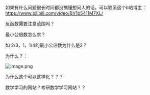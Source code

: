 如果有什么问题很长时间都没搞懂想问人的话，可以联系这个b站博主：https://www.bilibili.com/video/BV1b5411M7XL/

反函数需要注意范围吗？



最小公倍数怎么求？

如 2/3，1，1/4的最小公倍数为什么是2？



为什么？：

![image.png](https://s2.loli.net/2022/10/31/NS6ObxU4DiseFKG.png)

为什么这个可以这样化？？？



数学学习的网站？考研数学学习网站？？















